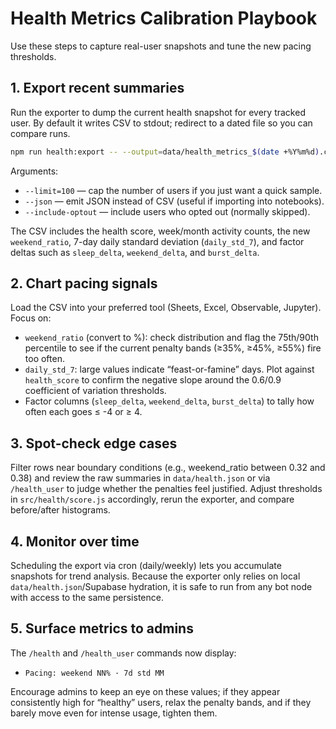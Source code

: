 # Health Metrics Calibration Playbook

Use these steps to capture real-user snapshots and tune the new pacing thresholds.

## 1. Export recent summaries

Run the exporter to dump the current health snapshot for every tracked user. By default it writes CSV to stdout; redirect to a dated file so you can compare runs.

```bash
npm run health:export -- --output=data/health_metrics_$(date +%Y%m%d).csv
```

Arguments:

- `--limit=100` — cap the number of users if you just want a quick sample.
- `--json` — emit JSON instead of CSV (useful if importing into notebooks).
- `--include-optout` — include users who opted out (normally skipped).

The CSV includes the health score, week/month activity counts, the new `weekend_ratio`, 7-day daily standard deviation (`daily_std_7`), and factor deltas such as `sleep_delta`, `weekend_delta`, and `burst_delta`.

## 2. Chart pacing signals

Load the CSV into your preferred tool (Sheets, Excel, Observable, Jupyter). Focus on:

- `weekend_ratio` (convert to %): check distribution and flag the 75th/90th percentile to see if the current penalty bands (≥35%, ≥45%, ≥55%) fire too often.
- `daily_std_7`: large values indicate “feast-or-famine” days. Plot against `health_score` to confirm the negative slope around the 0.6/0.9 coefficient of variation thresholds.
- Factor columns (`sleep_delta`, `weekend_delta`, `burst_delta`) to tally how often each goes ≤ -4 or ≥ 4.

## 3. Spot-check edge cases

Filter rows near boundary conditions (e.g., weekend_ratio between 0.32 and 0.38) and review the raw summaries in `data/health.json` or via `/health_user` to judge whether the penalties feel justified. Adjust thresholds in `src/health/score.js` accordingly, rerun the exporter, and compare before/after histograms.

## 4. Monitor over time

Scheduling the export via cron (daily/weekly) lets you accumulate snapshots for trend analysis. Because the exporter only relies on local `data/health.json`/Supabase hydration, it is safe to run from any bot node with access to the same persistence.

## 5. Surface metrics to admins

The `/health` and `/health_user` commands now display:

- `Pacing: weekend NN% · 7d std MM`

Encourage admins to keep an eye on these values; if they appear consistently high for “healthy” users, relax the penalty bands, and if they barely move even for intense usage, tighten them.

